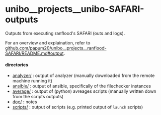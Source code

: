 # unibo__projects__unibo-SAFARI-outputs
Outputs from executing ranflood's SAFARI (outs and logs).

For an overview and explaination, refer to [github.com/papum20/unibo__projects__ranflood-SAFARI/README.md#output](github.com/papum20/unibo__projects__ranflood-SAFARI/README.md#output).  

#### directories

*	[analyzer/](analyzer) : output of analyzer (manually downloaded from the remote machine running it)
*	[ansible/](ansible) : output of ansible, specifically of the filechecker instances
*	[average/](average) : output of (python) avreages scripts (manually written down from the scripts outputs)
*	[doc/](doc) : notes
*	[scripts/](scripts) : output of scripts (e.g. printed output of `launch` scripts)

